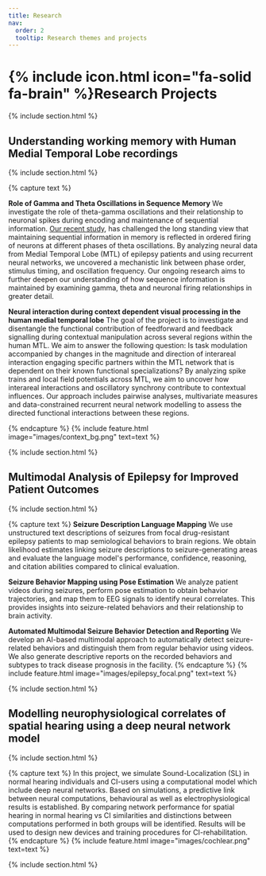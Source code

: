 ```yaml
---
title: Research
nav:
  order: 2
  tooltip: Research themes and projects
---
```


# {% include icon.html icon="fa-solid fa-brain" %}Research Projects

{% include section.html %}

## Understanding working memory with Human Medial Temporal Lobe recordings
{% include section.html %}

{% capture text %}

__Role of Gamma and Theta Oscillations in Sequence Memory__
We investigate the role of theta-gamma oscillations and their relationship to neuronal spikes during encoding and maintenance of sequential information. [Our recent study](https://www.biorxiv.org/content/10.1101/2022.09.25.509370v1.full.pdf), has challenged the long standing view that maintaining sequential information in memory is reflected in ordered firing of neurons at different phases of theta oscillations. By analyzing neural data from Medial Temporal Lobe (MTL) of epilepsy patients and using recurrent neural networks, we uncovered a mechanistic link between phase order, stimulus timing, and oscillation frequency. Our ongoing research aims to further deepen our understanding of how sequence information is maintained by examining gamma, theta and neuronal firing relationships in greater detail.

__Neural interaction during context dependent visual processing in the human medial temporal lobe__
The goal of the project is to investigate and disentangle the functional contribution of feedforward and feedback signalling during contextual manipulation across several regions within the human MTL. We aim to answer the following question: Is task modulation accompanied by changes in the magnitude and direction of interareal interaction engaging specific partners within the MTL network that is dependent on their known functional specializations? By analyzing spike trains and local field potentials across MTL, we aim to uncover how interareal interactions and oscillatory synchrony contribute to contextual influences. Our approach includes pairwise analyses,  multivariate measures and data-constrained recurrent neural network modelling to assess the directed functional interactions between these regions.

{% endcapture %}
{% include feature.html image="images/context_bg.png"   text=text %}


{% include section.html %}
## Multimodal Analysis of Epilepsy for Improved Patient Outcomes
{% include section.html %}

{% capture text %}
__Seizure Description Language Mapping__
We use unstructured text descriptions of seizures from focal drug-resistant epilepsy patients to map semiological behaviors to brain regions. We obtain likelihood estimates linking seizure descriptions to seizure-generating areas and evaluate the language model's performance, confidence, reasoning, and citation abilities compared to clinical evaluation.

__Seizure Behavior Mapping using Pose Estimation__
We analyze patient videos during seizures, perform pose estimation to obtain behavior trajectories, and map them to EEG signals to identify neural correlates. This provides insights into seizure-related behaviors and their relationship to brain activity.

__Automated Multimodal Seizure Behavior Detection and Reporting__
We develop an AI-based multimodal approach to automatically detect seizure-related behaviors and distinguish them from regular behavior using videos. We also generate descriptive reports on the recorded behaviors and subtypes to track disease prognosis in the facility.
{% endcapture %}
{% include feature.html image="images/epilepsy_focal.png"  text=text %}

{% include section.html %}

## Modelling neurophysiological correlates of spatial hearing using a deep neural network model
{% include section.html %}

{% capture text %}
In this project, we simulate Sound-Localization (SL) in normal hearing individuals and CI-users using a computational model which include deep neural networks.
Based on simulations, a predictive link between neural computations, behavioural as well as electrophysiological results is established. By comparing network performance for spatial hearing in normal hearing vs CI similarities and distinctions between computations performed in both groups will be identified. Results will be used to design new devices and training procedures for CI-rehabilitation.
{% endcapture %}
{% include feature.html image="images/cochlear.png"   text=text %}


{% include section.html %}

